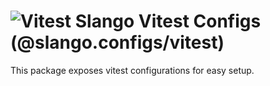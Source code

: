 # ![Vitest](https://img.shields.io/badge/Vitest-F9C72C?style=flat-square&logo=vitest) Slango Vitest Configs (@slango.configs/vitest)

This package exposes vitest configurations for easy setup.
